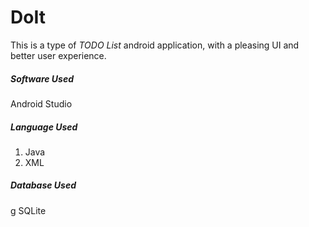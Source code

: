 # DoIt
This is a type of _TODO List_ android application, with a pleasing UI and better user experience.

##### Software Used
 
Android Studio

##### Language Used

1. Java
2. XML

##### Database Used
g
SQLite 


